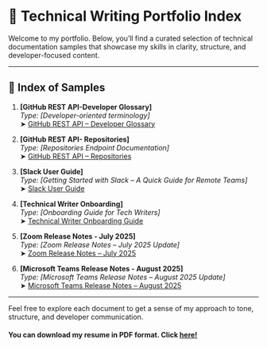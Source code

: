 # 📘 Technical Writing Portfolio Index

Welcome to my portfolio. Below, you’ll find a curated selection of technical documentation samples that showcase my skills in clarity, structure, and developer-focused content.

---

## 📑 Index of Samples

1. **[GitHub REST API-Developer Glossary]**  
   _Type: [Developer-oriented terminology]_  
   ➤ [GitHub REST API – Developer Glossary](https://github.com/magnolianat/Technical-Portfolio/blob/main/1_GitHub%20REST%20API%20%E2%80%93%20Developer%20Glossary.md)


2. **[GitHub REST API- Repositories]**  
   _Type: [Repositories Endpoint Documentation]_  
   ➤ [GitHub REST API – Repositories](https://github.com/magnolianat/Technical-Portfolio/blob/main/2_GitHub%20REST%20API%20%E2%80%93%20Repositories.md)

3. **[Slack User Guide]**  
   _Type: [Getting Started with Slack – A Quick Guide for Remote Teams]_  
   ➤ [Slack User Guide](https://github.com/magnolianat/Technical-Portfolio/blob/main/3_Slack%20User%20Guide.md)

4. **[Technical Writer Onboarding]**  
   _Type: [Onboarding Guide for Tech Writers]_  
   ➤ [Technical Writer Onboarding Guide](https://github.com/magnolianat/Technical-Portfolio/blob/main/4_Technical%20Writer%20Onboarding%20Guide.md)

5. **[Zoom Release Notes - July 2025]**  
   _Type: [Zoom Release Notes – July 2025 Update]_  
   ➤ [Zoom Release Notes – July 2025](https://github.com/magnolianat/Technical-Portfolio/blob/main/5_Zoom%20Release%20Notes%20%E2%80%93%20July%202025.md)

6. **[Microsoft Teams Release Notes - August 2025]**  
   _Type: [Microsoft Teams Release Notes – August 2025 Update]_  
   ➤ [Microsoft Teams Release Notes – August 2025](https://github.com/magnolianat/Technical-Portfolio/blob/main/6_Microsoft%20Teams%20Release%20Notes%202025.md)
---

Feel free to explore each document to get a sense of my approach to tone, structure, and developer communication.

#### You can download my resume in PDF format. Click [here!](https://github.com/magnolianat/magnolianat/blob/main/Updated%20August%20Natalia%20Seijo.pdf) ####





